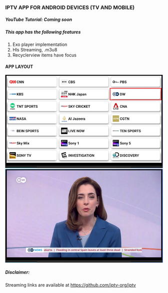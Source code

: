 ### IPTV APP FOR ANDROID DEVICES (TV AND MOBILE)

##### YouTube Tutorial: Coming soon 

##### This app has the following features 

1. Exo player implementation
2. Hls Streaming, .m3u8
3. Recyclerview items have focus 


#### APP LAYOUT 

![](images/first.jpg)
![](images/second.jpg)


##### Disclaimer: 
Streaming links are available at https://github.com/iptv-org/iptv
